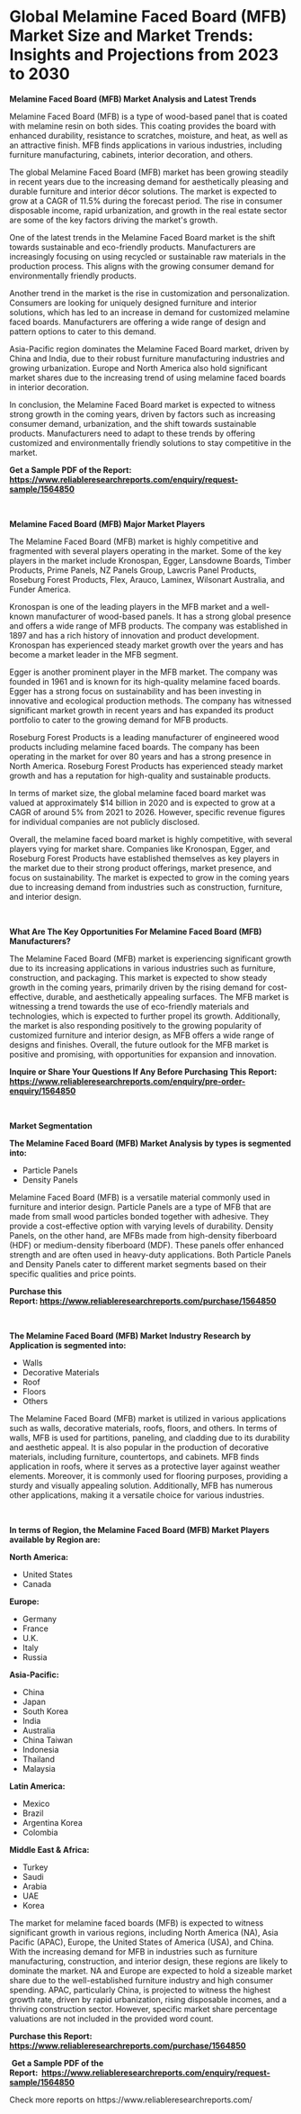 <p><h1>Global Melamine Faced Board (MFB) Market Size and Market Trends: Insights and Projections from 2023 to 2030</h1></p><p><strong>Melamine Faced Board (MFB) Market Analysis and Latest Trends</strong></p>
<p><p>Melamine Faced Board (MFB) is a type of wood-based panel that is coated with melamine resin on both sides. This coating provides the board with enhanced durability, resistance to scratches, moisture, and heat, as well as an attractive finish. MFB finds applications in various industries, including furniture manufacturing, cabinets, interior decoration, and others.</p><p>The global Melamine Faced Board (MFB) market has been growing steadily in recent years due to the increasing demand for aesthetically pleasing and durable furniture and interior décor solutions. The market is expected to grow at a CAGR of 11.5% during the forecast period. The rise in consumer disposable income, rapid urbanization, and growth in the real estate sector are some of the key factors driving the market's growth.</p><p>One of the latest trends in the Melamine Faced Board market is the shift towards sustainable and eco-friendly products. Manufacturers are increasingly focusing on using recycled or sustainable raw materials in the production process. This aligns with the growing consumer demand for environmentally friendly products.</p><p>Another trend in the market is the rise in customization and personalization. Consumers are looking for uniquely designed furniture and interior solutions, which has led to an increase in demand for customized melamine faced boards. Manufacturers are offering a wide range of design and pattern options to cater to this demand.</p><p>Asia-Pacific region dominates the Melamine Faced Board market, driven by China and India, due to their robust furniture manufacturing industries and growing urbanization. Europe and North America also hold significant market shares due to the increasing trend of using melamine faced boards in interior decoration.</p><p>In conclusion, the Melamine Faced Board market is expected to witness strong growth in the coming years, driven by factors such as increasing consumer demand, urbanization, and the shift towards sustainable products. Manufacturers need to adapt to these trends by offering customized and environmentally friendly solutions to stay competitive in the market.</p></p>
<p><strong>Get a Sample PDF of the Report:&nbsp; <a href="https://www.reliableresearchreports.com/enquiry/request-sample/1564850">https://www.reliableresearchreports.com/enquiry/request-sample/1564850</a></strong></p>
<p>&nbsp;</p>
<p><strong>Melamine Faced Board (MFB) Major Market Players</strong></p>
<p><p>The Melamine Faced Board (MFB) market is highly competitive and fragmented with several players operating in the market. Some of the key players in the market include Kronospan, Egger, Lansdowne Boards, Timber Products, Prime Panels, NZ Panels Group, Lawcris Panel Products, Roseburg Forest Products, Flex, Arauco, Laminex, Wilsonart Australia, and Funder America.</p><p>Kronospan is one of the leading players in the MFB market and a well-known manufacturer of wood-based panels. It has a strong global presence and offers a wide range of MFB products. The company was established in 1897 and has a rich history of innovation and product development. Kronospan has experienced steady market growth over the years and has become a market leader in the MFB segment.</p><p>Egger is another prominent player in the MFB market. The company was founded in 1961 and is known for its high-quality melamine faced boards. Egger has a strong focus on sustainability and has been investing in innovative and ecological production methods. The company has witnessed significant market growth in recent years and has expanded its product portfolio to cater to the growing demand for MFB products.</p><p>Roseburg Forest Products is a leading manufacturer of engineered wood products including melamine faced boards. The company has been operating in the market for over 80 years and has a strong presence in North America. Roseburg Forest Products has experienced steady market growth and has a reputation for high-quality and sustainable products.</p><p>In terms of market size, the global melamine faced board market was valued at approximately $14 billion in 2020 and is expected to grow at a CAGR of around 5% from 2021 to 2026. However, specific revenue figures for individual companies are not publicly disclosed.</p><p>Overall, the melamine faced board market is highly competitive, with several players vying for market share. Companies like Kronospan, Egger, and Roseburg Forest Products have established themselves as key players in the market due to their strong product offerings, market presence, and focus on sustainability. The market is expected to grow in the coming years due to increasing demand from industries such as construction, furniture, and interior design.</p></p>
<p>&nbsp;</p>
<p><strong>What Are The Key Opportunities For Melamine Faced Board (MFB) Manufacturers?</strong></p>
<p><p>The Melamine Faced Board (MFB) market is experiencing significant growth due to its increasing applications in various industries such as furniture, construction, and packaging. This market is expected to show steady growth in the coming years, primarily driven by the rising demand for cost-effective, durable, and aesthetically appealing surfaces. The MFB market is witnessing a trend towards the use of eco-friendly materials and technologies, which is expected to further propel its growth. Additionally, the market is also responding positively to the growing popularity of customized furniture and interior design, as MFB offers a wide range of designs and finishes. Overall, the future outlook for the MFB market is positive and promising, with opportunities for expansion and innovation.</p></p>
<p><strong>Inquire or Share Your Questions If Any Before Purchasing This Report: <a href="https://www.reliableresearchreports.com/enquiry/pre-order-enquiry/1564850">https://www.reliableresearchreports.com/enquiry/pre-order-enquiry/1564850</a></strong></p>
<p>&nbsp;</p>
<p><strong>Market Segmentation</strong></p>
<p><strong>The Melamine Faced Board (MFB) Market Analysis by types is segmented into:</strong></p>
<p><ul><li>Particle Panels</li><li>Density Panels</li></ul></p>
<p><p>Melamine Faced Board (MFB) is a versatile material commonly used in furniture and interior design. Particle Panels are a type of MFB that are made from small wood particles bonded together with adhesive. They provide a cost-effective option with varying levels of durability. Density Panels, on the other hand, are MFBs made from high-density fiberboard (HDF) or medium-density fiberboard (MDF). These panels offer enhanced strength and are often used in heavy-duty applications. Both Particle Panels and Density Panels cater to different market segments based on their specific qualities and price points.</p></p>
<p><strong>Purchase this Report:&nbsp;<a href="https://www.reliableresearchreports.com/purchase/1564850">https://www.reliableresearchreports.com/purchase/1564850</a></strong></p>
<p>&nbsp;</p>
<p><strong>The Melamine Faced Board (MFB) Market Industry Research by Application is segmented into:</strong></p>
<p><ul><li>Walls</li><li>Decorative Materials</li><li>Roof</li><li>Floors</li><li>Others</li></ul></p>
<p><p>The Melamine Faced Board (MFB) market is utilized in various applications such as walls, decorative materials, roofs, floors, and others. In terms of walls, MFB is used for partitions, paneling, and cladding due to its durability and aesthetic appeal. It is also popular in the production of decorative materials, including furniture, countertops, and cabinets. MFB finds application in roofs, where it serves as a protective layer against weather elements. Moreover, it is commonly used for flooring purposes, providing a sturdy and visually appealing solution. Additionally, MFB has numerous other applications, making it a versatile choice for various industries.</p></p>
<p>&nbsp;</p>
<p><strong>In terms of Region, the Melamine Faced Board (MFB) Market Players available by Region are:</strong></p>
<p>
    <p> <strong> North America: </strong>
        <ul>
            <li>United States</li>
            <li>Canada</li>
        </ul>
        </p> 
    <p> <strong> Europe: </strong>
        <ul>
            <li>Germany</li>
            <li>France</li>
            <li>U.K.</li>
            <li>Italy</li>
            <li>Russia</li>
        </ul>
        </p> 
    <p> <strong> Asia-Pacific: </strong>
        <ul>
            <li>China</li>
            <li>Japan</li>
            <li>South Korea</li>
            <li>India</li>
            <li>Australia</li>
            <li>China Taiwan</li>
            <li>Indonesia</li>
            <li>Thailand</li>
            <li>Malaysia</li>
        </ul>
        </p> 
    <p> <strong> Latin America: </strong>
        <ul>
            <li>Mexico</li>
            <li>Brazil</li>
            <li>Argentina Korea</li>
            <li>Colombia</li>
        </ul>
        </p> 
    <p> <strong> Middle East & Africa: </strong>
        <ul>
            <li>Turkey</li>
            <li>Saudi</li>
            <li>Arabia</li>
            <li>UAE</li>
            <li>Korea</li>
        </ul>
    </p>
    </p>
<p><p>The market for melamine faced boards (MFB) is expected to witness significant growth in various regions, including North America (NA), Asia Pacific (APAC), Europe, the United States of America (USA), and China. With the increasing demand for MFB in industries such as furniture manufacturing, construction, and interior design, these regions are likely to dominate the market. NA and Europe are expected to hold a sizeable market share due to the well-established furniture industry and high consumer spending. APAC, particularly China, is projected to witness the highest growth rate, driven by rapid urbanization, rising disposable incomes, and a thriving construction sector. However, specific market share percentage valuations are not included in the provided word count.</p></p>
<p><strong>Purchase this Report: <a href="https://www.reliableresearchreports.com/purchase/1564850">https://www.reliableresearchreports.com/purchase/1564850</a></strong></p>
<p>&nbsp;<strong>Get a Sample PDF of the Report:&nbsp;&nbsp;<a href="https://www.reliableresearchreports.com/enquiry/request-sample/1564850">https://www.reliableresearchreports.com/enquiry/request-sample/1564850</a></strong></p>
<p><strong></strong></p>
<p>Check more reports on https://www.reliableresearchreports.com/</p>
